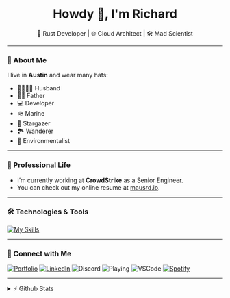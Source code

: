 <h1 align="center">Howdy 👋, I'm Richard</h1>

<div align="center">
  🦀 Rust Developer | 🌐 Cloud Architect | 🛠️ Mad Scientist  
</div>

---
### 🌟 About Me

I live in **Austin** and wear many hats:
- 👨‍👩‍👧‍👦 Husband
- 👨‍👧 Father
- 💻 Developer
- 🪖 Marine
- 🌌 Stargazer
- 🏞️ Wanderer
- 🌲 Environmentalist

---

### 💼 Professional Life

- I’m currently working at **CrowdStrike** as a Senior Engineer.
- You can check out my online resume at [mausrd.io](https://mausrd.io/).

---

### 🛠️ Technologies & Tools

[![My Skills](https://skillicons.dev/icons?i=rust,html,python,aws,gcp,azure,linux,apple,mysql,github,gitlab,docker,k8s)](https://skillicons.dev)

---

### 📱 Connect with Me

[![Portfolio](https://img.shields.io/badge/Portfolio-000000?style=for-the-badge&logo=About.me&logoColor=white)](https://mausrd.io)
[![LinkedIn](https://img.shields.io/badge/LinkedIn-blue?style=flat&logo=linkedin)](https://www.linkedin.com/in/mausrd)
![Discord](https://img.shields.io/endpoint?url=https://dev.discordprofiles.me/api/badge/status/1230943015682576497?simple=true)
![Playing](https://img.shields.io/endpoint?url=https://dev.discordprofiles.me/api/badge/playing/1230943015682576497)
![VSCode](https://img.shields.io/endpoint?url=https://dev.discordprofiles.me/api/badge/vscode/1230943015682576497)
[![Spotify](https://img.shields.io/endpoint?url=https://dev.discordprofiles.me/api/badge/spotify/1230943015682576497)](https://dev.discordprofiles.me/openspotify/1230943015682576497)

---

<details>
  <summary>⚡ Github Stats</summary>
  
  <a href="#">![Github stats](https://github-readme-stats.vercel.app/api?username=mausrd&theme=gruvbox&count_private=true&hide_border=true&line_height=20)</a>
  <a href="#">![Top Langs](https://github-readme-stats.vercel.app/api/top-langs/?username=mausrd&layout=compact&theme=gruvbox&count_private=true&hide_border=true)</a>
</details>

<!--
**mausrd/mausrd** is a ✨ _special_ ✨ repository because its `README.md` (this file) appears on your GitHub profile.

Here are some ideas to get you started:

- 🔭 I’m currently working on ...
- 🌱 I’m currently learning ...
- 👯 I’m looking to collaborate on ...
- 🤔 I’m looking for help with ...
- 💬 Ask me about ...
- 📫 How to reach me: ...
- 😄 Pronouns: ...
- ⚡ Fun fact: ...
-->
